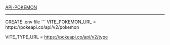 [API-POKEMON](https://pokeapi.co/)

<hr>
CREATE .env file
```
VITE_POKEMON_URL = https://pokeapi.co/api/v2/pokemon

VITE_TYPE_URL = https://pokeapi.co/api/v2/type
```